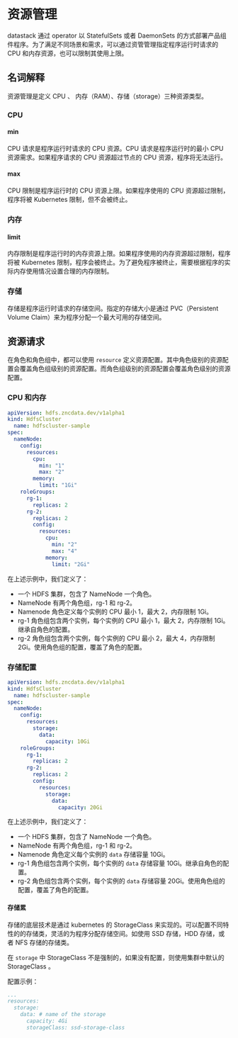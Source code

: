 
# 资源管理

datastack 通过 operator 以 StatefulSets 或者 DaemonSets 的方式部署产品组件程序。为了满足不同场景和需求，可以通过资管管理指定程序运行时请求的 CPU 和内存资源，也可以限制其使用上限。

## 名词解释

资源管理是定义 CPU 、 内存（RAM）、存储（storage）三种资源类型。

### CPU

#### min

CPU 请求是程序运行时请求的 CPU 资源。CPU 请求是程序运行时的最小 CPU 资源需求。如果程序请求的 CPU 资源超过节点的 CPU 资源，程序将无法运行。

#### max

CPU 限制是程序运行时的 CPU 资源上限。如果程序使用的 CPU 资源超过限制，程序将被 Kubernetes 限制，但不会被终止。

### 内存

#### limit

内存限制是程序运行时的内存资源上限。如果程序使用的内存资源超过限制，程序将被 Kubernetes 限制，程序会被终止。为了避免程序被终止，需要根据程序的实际内存使用情况设置合理的内存限制。

### 存储

存储是程序运行时请求的存储空间。指定的存储大小是通过 PVC（Persistent Volume Claim）来为程序分配一个最大可用的存储空间。

## 资源请求

在角色和角色组中，都可以使用 `resource` 定义资源配置。其中角色级别的资源配置会覆盖角色组级别的资源配置。而角色组级别的资源配置会覆盖角色级别的资源配置。

### CPU 和内存

```yaml
apiVersion: hdfs.zncdata.dev/v1alpha1
kind: HdfsCluster
  name: hdfscluster-sample
spec:
  nameNode:
    config:
      resources:
        cpu:
          min: "1"
          max: "2"
        memory:
          limit: "1Gi"
    roleGroups:
      rg-1:
        replicas: 2
      rg-2:
        replicas: 2
        config:
          resources:
            cpu:
              min: "2"
              max: "4"
            memory:
              limit: "2Gi"
```

在上述示例中，我们定义了：

- 一个 HDFS 集群，包含了 NameNode 一个角色。
- NameNode 有两个角色组，rg-1 和 rg-2。
- Namenode 角色定义每个实例的 CPU 最小 1，最大 2，内存限制 1Gi。
- rg-1 角色组包含两个实例，每个实例的 CPU 最小 1，最大 2，内存限制 1Gi。继承自角色的配置。
- rg-2 角色组包含两个实例，每个实例的 CPU 最小 2，最大 4，内存限制 2Gi。使用角色组的配置，覆盖了角色的配置。

### 存储配置

```yaml
apiVersion: hdfs.zncdata.dev/v1alpha1
kind: HdfsCluster
  name: hdfscluster-sample
spec:
  nameNode:
    config:
      resources:
        storage:
          data:
            capacity: 10Gi
    roleGroups:
      rg-1:
        replicas: 2
      rg-2:
        replicas: 2
        config:
          resources:
            storage:
              data:
                capacity: 20Gi
```

在上述示例中，我们定义了：

- 一个 HDFS 集群，包含了 NameNode 一个角色。
- NameNode 有两个角色组，rg-1 和 rg-2。
- Namenode 角色定义每个实例的 `data` 存储容量 10Gi。
- rg-1 角色组包含两个实例，每个实例的 `data` 存储容量 10Gi。继承自角色的配置。
- rg-2 角色组包含两个实例，每个实例的 `data` 存储容量 20Gi。使用角色组的配置，覆盖了角色的配置。

#### 存储累

存储的底层技术是通过 kubernetes 的 StorageClass 来实现的。可以配置不同特性的的存储类，灵活的为程序分配存储空间。如使用 SSD 存储，HDD 存储，或者 NFS 存储的存储类。

在 `storage` 中 StorageClass 不是强制的，如果没有配置，则使用集群中默认的 StorageClass 。

配置示例：

```yaml
...
resources:
  storage:
    data: # name of the storage
      capacity: 4Gi
      storageClass: ssd-storage-class
```
